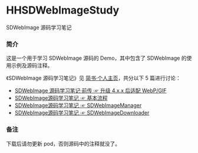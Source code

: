 # HHSDWebImageStudy

SDWebImage 源码学习笔记

### 简介

这是一个用于学习 SDWebImage 源码的 Demo，其中包含了 SDWebImage 的使用示例及源码注释。

《SDWebImage 源码学习笔记》见 [简书·个人主页](https://www.jianshu.com/u/71f817a3a70b)，共分以下 5 篇进行讨论：

- [SDWebImage 源码学习笔记·前传 ☞ 升级 4.x.x 后适配 WebP/GIF](https://www.jianshu.com/p/c3ec50e1942f)
- [SDWebImage源码学习笔记 ☞ 基本流程](https://www.jianshu.com/p/99c9564043d2)
- [SDWebImage源码学习笔记 ☞ SDWebImageManager](https://www.jianshu.com/p/221b335cc760)
- [SDWebImage源码学习笔记 ☞ SDWebImageDownloader](https://www.jianshu.com/p/06071cba3404)

### 备注

下载后请勿更新 pod，否则源码中的注释就没了。
